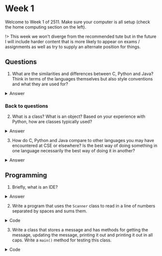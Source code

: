 # Week 1

Welcome to Week 1 of 2511.  Make sure your computer is all setup (check the home computing section on the left).

!> This week we won't diverge from the recommended tute but in the future I will include harder content that is more likely to appear on exams / assignments as well as try to supply an alternate position for things.

## Questions

1. What are the similarities and differences between C, Python and Java? Think in terms of the languages themselves but also style conventions and what they are used for?

<details>
<summary> Answer </summary>

### Syntax

- C and Java use `;` where as python doesn't
- C and Java both require types where in python you can just say 'a = 2'
- C and Java both use `{` `}` to signify blocks where as python uses indents

### Classes

- C has pretty 'bad' support for OOP (we can do it as you'll see but it's a lot of work) where as both Java and Python support it much better
- Python doesn't force OOP as much as Java does

### Access Control

- Python everything is public, in Java you can hide things using `private` (and others), in C you can hide things using opaque pointers (put a pointer to a struct in a `.h` file but put the struct in the `.c` file).

### Type System

- Java has a static type system and so does C where as python is dynamic

?> Java is more strongly typed then C and C is more strongly typed then Python, this was a small bit of contention in the class but 'strongly' typed is always relative which is why Java is often said to be 'strongly typed' but is definitely not as strongly typed as something like Pascal.  When we get into generics we'll learn how it's not as strong as we initially may presume and that there are quite a few runtime checks to ensure type safety.

### Others

- C has manual memory management where as both python and Java use a garbage collector (automatic)
- C is compiled directly into runnable code where as python/Java use an intermediate form (bytecode)
  - Java is also run in a virtual machine that uses something called JIT, that converts at runtime the Java code to machine code (the more it's used) so that it runs faster, python does have an interpreter that offers this but it won't be the default one you install (cpython).
</details>

### Back to questions

2. What is a class? What is an object? Based on your experience with Python, how are classes typically used?

<details>
<summary> Answer </summary>

?> It's kinda like a 'blueprint' or a description of what makes up an object, we typically use them to model real world instances like an `Employee` or a `Computer` may be a class

</details>

3. How do C, Python and Java compare to other languages you may have encountered at CSE or elsewhere? Is the best way of doing something in one language necessarily the best way of doing it in another?


<details>
<summary> Answer </summary>

?> Every language is a tool, and is fit for different purposes.  You can't always apply what you know in one language to another!

</details>

## Programming

1. Briefly, what is an IDE?

<details>
<summary> Answer </summary>

?> It stands for Integrated Development Environment, it combines the end to end of programming; that is: 'editing', 'compilation', 'execution', 'debugging', and 'code exploration'.

</details>

2. Write a program that uses the `Scanner` class to read in a line of numbers separated by spaces and sums them.

<details>
<summary>Code</summary>
<!-- 
[](Tute1/src/sum/Sum.java ':include :type=code java') -->

</details>

3. Write a class that stores a message and has methods for getting the message, updating the message, printing it out and printing it out in all caps. Write a `main()` method for testing this class.

<details>
<summary>Code</summary>
<!-- 
[](Tute1/src/shouter/Shouter.java ':include :type=code java')

[](Tute1/src/shouter/C_shouter.c ':include :type=code c') -->

</details>

As an aside we also briefly discussed a BankAccount class and why OOP allows us to identify invalid cases / restrict what can be done.

<details>
<summary>Code</summary>

<!-- [](Tute1/src/shouter/BankAccount.java ':include :type=code java') -->

</details>
